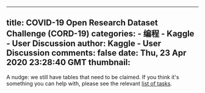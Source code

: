 
---
title: COVID-19 Open Research Dataset Challenge (CORD-19)
categories: 
    - 编程
    - Kaggle - User Discussion
author: Kaggle - User Discussion
comments: false
date: Thu, 23 Apr 2020 23:28:40 GMT
thumbnail: 
---

<div>   
<p>A nudge: we still have tables that need to be claimed. If you think it's something you can help with, please see the relevant <a href="https://www.kaggle.com/allen-institute-for-ai/CORD-19-research-challenge/tasks">list of tasks</a>.</p>  
</div>
            